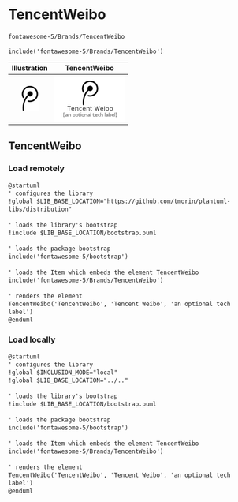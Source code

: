 # TencentWeibo


```text
fontawesome-5/Brands/TencentWeibo
```

```text
include('fontawesome-5/Brands/TencentWeibo')
```



| Illustration | TencentWeibo |
| :---: | :---: |
| ![illustration for Illustration](../../fontawesome-5/Brands/TencentWeibo.png) | ![illustration for TencentWeibo](../../fontawesome-5/Brands/TencentWeibo.Local.png) |




## TencentWeibo

### Load remotely
```plantuml
@startuml
' configures the library
!global $LIB_BASE_LOCATION="https://github.com/tmorin/plantuml-libs/distribution"

' loads the library's bootstrap
!include $LIB_BASE_LOCATION/bootstrap.puml

' loads the package bootstrap
include('fontawesome-5/bootstrap')

' loads the Item which embeds the element TencentWeibo
include('fontawesome-5/Brands/TencentWeibo')

' renders the element
TencentWeibo('TencentWeibo', 'Tencent Weibo', 'an optional tech label')
@enduml
```

### Load locally
```plantuml
@startuml
' configures the library
!global $INCLUSION_MODE="local"
!global $LIB_BASE_LOCATION="../.."

' loads the library's bootstrap
!include $LIB_BASE_LOCATION/bootstrap.puml

' loads the package bootstrap
include('fontawesome-5/bootstrap')

' loads the Item which embeds the element TencentWeibo
include('fontawesome-5/Brands/TencentWeibo')

' renders the element
TencentWeibo('TencentWeibo', 'Tencent Weibo', 'an optional tech label')
@enduml
```

